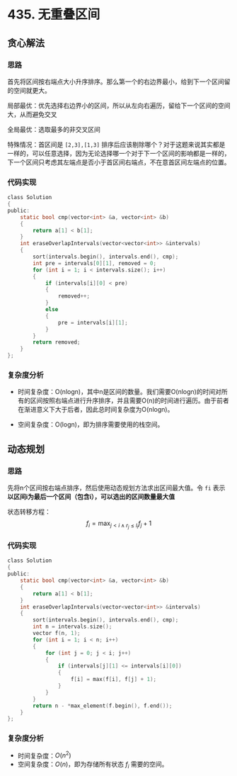 # 435. 无重叠区间

## 贪心解法

### 思路

首先将区间按右端点大小升序排序。那么第一个的右边界最小，给到下一个区间留的空间就更大。

局部最优：优先选择右边界小的区间，所以从左向右遍历，留给下一个区间的空间大，从而避免交叉

全局最优：选取最多的非交叉区间

特殊情况：首区间是 `[2,3],[1,3]` 排序后应该剔除哪个？对于这题来说其实都是一样的，可以任意选择，因为无论选择哪一个对于下一个区间的影响都是一样的，下一个区间只考虑其左端点是否小于首区间右端点，不在意首区间左端点的位置。

### 代码实现

```c
class Solution
{
public:
    static bool cmp(vector<int> &a, vector<int> &b)
    {
        return a[1] < b[1];
    }
    int eraseOverlapIntervals(vector<vector<int>> &intervals)
    {
        sort(intervals.begin(), intervals.end(), cmp);
        int pre = intervals[0][1], removed = 0;
        for (int i = 1; i < intervals.size(); i++)
        {
            if (intervals[i][0] < pre)
            {
                removed++;
            }
            else
            {
                pre = intervals[i][1];
            }
        }
        return removed;
    }
};
```

### 复杂度分析

- 时间复杂度：O(nlogn)，其中n是区间的数量。我们需要O(nlogn)的时间对所有的区间按照右端点进行升序排序，并且需要O(n)的时间进行遍历。由于前者在渐进意义下大于后者，因此总时间复杂度为O(nlogn)。

- 空间复杂度：O(logn)，即为排序需要使用的栈空间。

## 动态规划

### 思路

先将n个区间按右端点排序，然后使用动态规划方法求出区间最大值。令 `fi` 表示 **以区间i为最后一个区间（包含i），可以选出的区间数量最大值**

状态转移方程：
$$
f_i=\max_{j<i \land r_j \le l_i}{f_j}+1
$$

### 代码实现

```c
class Solution
{
public:
    static bool cmp(vector<int> &a, vector<int> &b)
    {
        return a[1] < b[1];
    }
    int eraseOverlapIntervals(vector<vector<int>> &intervals)
    {
        sort(intervals.begin(), intervals.end(), cmp);
        int n = intervals.size();
        vector f(n, 1);
        for (int i = 1; i < n; i++)
        {
            for (int j = 0; j < i; j++)
            {
                if (intervals[j][1] <= intervals[i][0])
                {
                    f[i] = max(f[i], f[j] + 1);
                }
            }
        }
        return n - *max_element(f.begin(), f.end());
    }
};
```

### 复杂度分析

- 时间复杂度：$O(n^2)$
- 空间复杂度：$O(n)$，即为存储所有状态 $f_i$ 需要的空间。